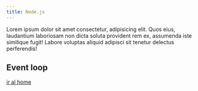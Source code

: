 ```yaml
---
title: Node.js
---
```


Lorem ipsum dolor sit amet consectetur, adipisicing elit. Quos eius,
laudantium laboriosam non dicta soluta provident rem ex, assumenda iste
similique fugit! Labore voluptas aliquid adipisci sit tenetur delectus
perferendis!

## Event loop

[ir al home](/)
